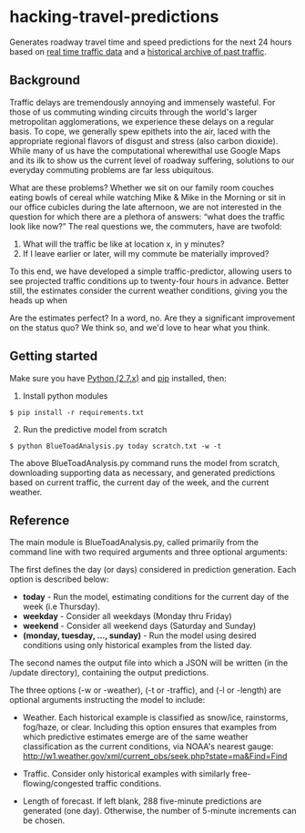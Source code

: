 # hacking-travel-predictions

Generates roadway travel time and speed predictions for the next 24 hours based on [real time traffic data](http://traffichackers.com/current.json) and a [historical archive of past traffic](https://github.com/hackreduce/MassDOThack/blob/master/Road_RTTM_Volume/massdot_bluetoad_data.zip).

## Background

Traffic delays are tremendously annoying and immensely wasteful.  For those of us commuting winding circuits through the world's larger metropolitan agglomerations, we experience these delays on a regular basis.  To cope, we generally spew epithets into the air, laced with the appropriate regional flavors of disgust and stress (also carbon dioxide).  While many of us have the computational wherewithal use Google Maps and its ilk to show us the current level of roadway suffering, solutions to our everyday commuting problems are far less ubiquitous.

What are these problems?  Whether we sit on our family room couches eating bowls of cereal while watching Mike & Mike in the Morning or sit in our office cubicles during the late afternoon, we are not interested in the question for which there are a plethora of answers: “what does the traffic look like now?” The real questions we, the commuters, have are twofold:

1.  What will the traffic be like at location x, in y minutes?
2.  If I leave earlier or later, will my commute be materially improved?

To this end, we have developed a simple traffic-predictor, allowing users to see projected traffic conditions up to twenty-four hours in advance.  Better still, the estimates consider the current weather conditions, giving you the heads up when

Are the estimates perfect?  In a word, no.  Are they a significant improvement on the status quo?  We think so, and we'd love to hear what you think.

## Getting started

Make sure you have [Python (2.7.x)](https://www.python.org/downloads/) and [pip](https://pip.pypa.io/en/latest/installing.html) installed, then:

1.  Install python modules

  ```
  $ pip install -r requirements.txt
  ```

2.  Run the predictive model from scratch

  ```
  $ python BlueToadAnalysis.py today scratch.txt -w -t
  ```

The above BlueToadAnalysis.py command runs the model from scratch, downloading supporting data as necessary, and generated predictions based on current traffic, the current day of the week, and the current weather.

## Reference

The main module is BlueToadAnalysis.py, called primarily from the command line with two required arguments and three optional arguments:

The first defines the day (or days) considered in prediction generation.  Each option is described below:

  * **today** - Run the model, estimating conditions for the current day of the week (i.e Thursday).
  * **weekday** - Consider all weekdays (Monday thru Friday)
  * **weekend** - Consider all weekend days (Saturday and Sunday)
  * **(monday, tuesday, ..., sunday)** - Run the model using desired conditions using only historical examples from the listed day.
  
The second names the output file into which a JSON will be written (in the /update directory), containing the output predictions.

The three options (-w or -weather), (-t or -traffic), and (-l or -length) are optional arguments instructing the model to include:
  - Weather.  Each historical example is classified as snow/ice, rainstorms, fog/haze, or clear.  Including this
  option ensures that examples from which predictive estimates emerge are of the same weather classification as the
  current conditions, via NOAA's nearest gauge: http://w1.weather.gov/xml/current_obs/seek.php?state=ma&Find=Find

  - Traffic.  Consider only historical examples with similarly free-flowing/congested traffic conditions.
  
  - Length of forecast.  If left blank, 288 five-minute predictions are generated (one day).  Otherwise, the number of 5-minute increments can
    be chosen.
